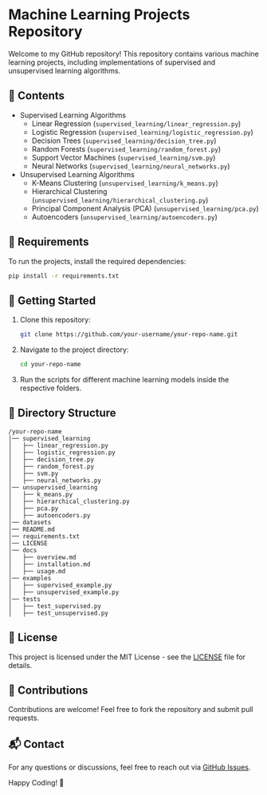# Machine Learning Projects Repository

Welcome to my GitHub repository! This repository contains various machine learning projects, including implementations of supervised and unsupervised learning algorithms.

## 📌 Contents
- Supervised Learning Algorithms
  - Linear Regression (`supervised_learning/linear_regression.py`)
  - Logistic Regression (`supervised_learning/logistic_regression.py`)
  - Decision Trees (`supervised_learning/decision_tree.py`)
  - Random Forests (`supervised_learning/random_forest.py`)
  - Support Vector Machines (`supervised_learning/svm.py`)
  - Neural Networks (`supervised_learning/neural_networks.py`)
- Unsupervised Learning Algorithms
  - K-Means Clustering (`unsupervised_learning/k_means.py`)
  - Hierarchical Clustering (`unsupervised_learning/hierarchical_clustering.py`)
  - Principal Component Analysis (PCA) (`unsupervised_learning/pca.py`)
  - Autoencoders (`unsupervised_learning/autoencoders.py`)

## 🔧 Requirements
To run the projects, install the required dependencies:
```bash
pip install -r requirements.txt
```

## 🚀 Getting Started
1. Clone this repository:
   ```bash
   git clone https://github.com/your-username/your-repo-name.git
   ```
2. Navigate to the project directory:
   ```bash
   cd your-repo-name
   ```
3. Run the scripts for different machine learning models inside the respective folders.

## 📂 Directory Structure
```
/your-repo-name
│── supervised_learning
│   ├── linear_regression.py
│   ├── logistic_regression.py
│   ├── decision_tree.py
│   ├── random_forest.py
│   ├── svm.py
│   ├── neural_networks.py
│── unsupervised_learning
│   ├── k_means.py
│   ├── hierarchical_clustering.py
│   ├── pca.py
│   ├── autoencoders.py
│── datasets
│── README.md
│── requirements.txt
│── LICENSE
│── docs
│   ├── overview.md
│   ├── installation.md
│   ├── usage.md
│── examples
│   ├── supervised_example.py
│   ├── unsupervised_example.py
│── tests
│   ├── test_supervised.py
│   ├── test_unsupervised.py
```

## 📜 License
This project is licensed under the MIT License - see the [LICENSE](LICENSE) file for details.

## 🤝 Contributions
Contributions are welcome! Feel free to fork the repository and submit pull requests.

## 📬 Contact
For any questions or discussions, feel free to reach out via [GitHub Issues](https://github.com/your-username/your-repo-name/issues).

Happy Coding! 🚀

